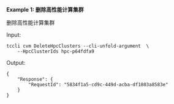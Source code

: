 **Example 1: 删除高性能计算集群**

删除高性能计算集群

Input: 

```
tccli cvm DeleteHpcClusters --cli-unfold-argument  \
    --HpcClusterIds hpc-p64fdfa9
```

Output: 
```
{
    "Response": {
        "RequestId": "5834f1a5-cd9c-449d-acba-df1803a8583e"
    }
}
```

